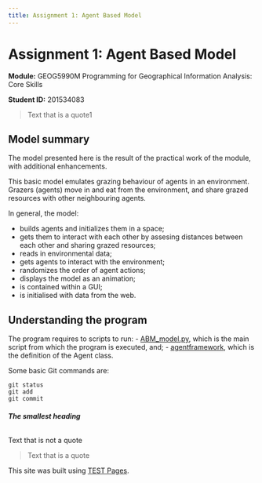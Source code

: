 ```yaml
---
title: Assignment 1: Agent Based Model
---
```


# **Assignment 1:** Agent Based Model

**Module:** GEOG5990M Programming for Geographical Information Analysis: Core Skills

**Student ID:** 201534083

> Text that is a quote1

## Model summary

The model presented here is the result of the practical work of the module, with additional enhancements.

This basic model emulates grazing behaviour of agents in an environment. Grazers (agents) move in and eat from the environment, and share grazed resources with other neighbouring agents.

In general, the model:
- builds agents and initializes them in a space;
- gets them to interact with each other by assesing distances between each other and sharing grazed resources;
- reads in environmental data;
- gets agents to interact with the environment;
- randomizes the order of agent actions;
- displays the model as an animation;
- is contained within a GUI;
- is initialised with data from the web.

## Understanding the program

The program requires to scripts to run: 
    - [ABM_model.py](https://pages.github.com/), which is the main script from which the program is executed, and; 
    - [agentframework](https://pages.github.com/), which is the definition of the Agent class.

Some basic Git commands are:

```
git status
git add
git commit
```

###### **The _smallest_ heading**
Text that is not a quote

> Text that is a quote

This site was built using [TEST Pages](https://pages.github.com/).
